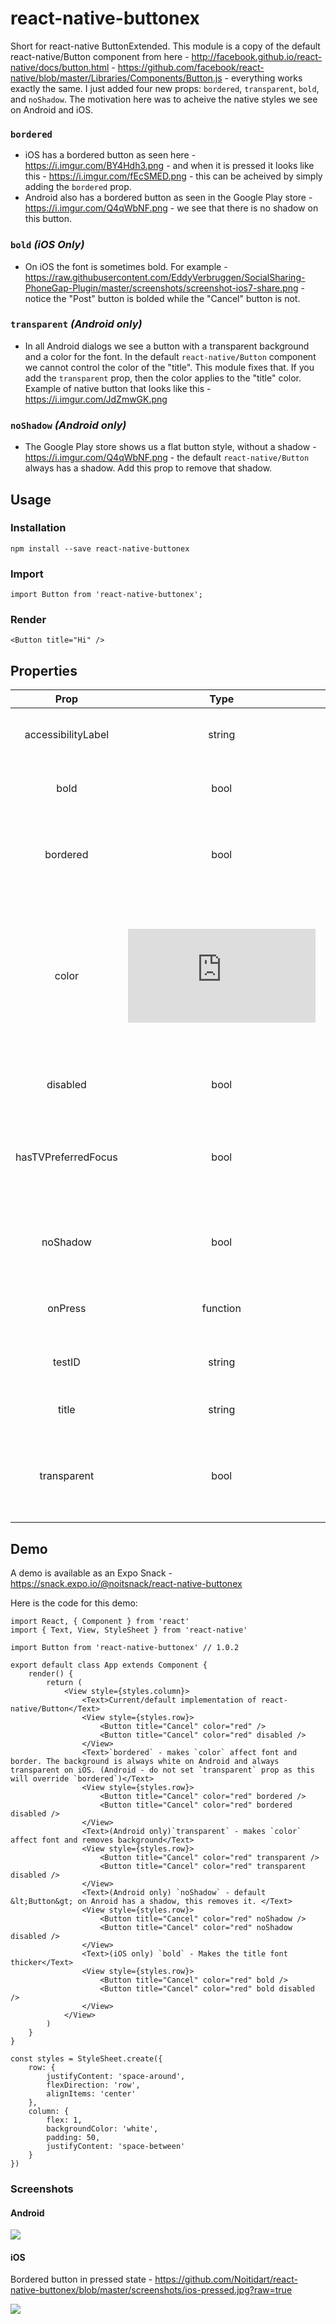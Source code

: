 # react-native-buttonex
Short for react-native ButtonExtended. This module is a copy of the default react-native/Button component from here - http://facebook.github.io/react-native/docs/button.html - https://github.com/facebook/react-native/blob/master/Libraries/Components/Button.js - everything works exactly the same. I just added four new props: `bordered`, `transparent`, `bold`, and `noShadow`. The motivation here was to acheive the native styles we see on Android and iOS.

### `bordered`

* iOS has a bordered button as seen here - https://i.imgur.com/BY4Hdh3.png - and when it is pressed it looks like this - https://i.imgur.com/fEcSMED.png - this can be acheived by simply adding the `bordered` prop.
* Android also has a bordered button as seen in the Google Play store - https://i.imgur.com/Q4qWbNF.png - we see that there is no shadow on this button.

### `bold` *(iOS Only)*

* On iOS the font is sometimes bold. For example - https://raw.githubusercontent.com/EddyVerbruggen/SocialSharing-PhoneGap-Plugin/master/screenshots/screenshot-ios7-share.png - notice the "Post" button is bolded while the "Cancel" button is not.

### `transparent` *(Android only)*

* In all Android dialogs we see a button with a transparent background and a color for the font. In the default `react-native/Button` component we cannot control the color of the "title". This module fixes that. If you add the `transparent` prop, then the color applies to the "title" color. Example of native button that looks like this - https://i.imgur.com/JdZmwGK.png

### `noShadow` *(Android only)*

* The Google Play store shows us a flat button style, without a shadow - https://i.imgur.com/Q4qWbNF.png - the default `react-native/Button` always has a shadow. Add this prop to remove that shadow.

## Usage

### Installation

    npm install --save react-native-buttonex

### Import

    import Button from 'react-native-buttonex';

### Render

    <Button title="Hi" />

## Properties

|         Prop        |                                Type                               | Default | Required | Description                                                                                                                                                            |
|:-------------------:|:-----------------------------------------------------------------:|:-------:|----------|------------------------------------------------------------------------------------------------------------------------------------------------------------------------|
| accessibilityLabel  | string                                                            |         |          | Text to display for blindness accessibility features.                                                                                                                  |
| bold                | bool                                                              |         |          | *(iOS only)* Makes the font weight heavier.                                                                                                                            |
| bordered            | bool                                                              |         |          | Makes the button of a border. Makes `color` prop affect font and border color.                                                                                         |
| color               | ![color](http://facebook.github.io/react-native/docs/colors.html) |         |          | Color of the text (iOS), or background color of the button (Android). If `bordered` then color of text and border. If `transparent` (Android only) then color of text. |
| disabled            | bool                                                              |         |          | If true, disable all interactions for this component.                                                                                                                  |
| hasTVPreferredFocus | bool                                                              |         |          | *(Apple TV only)* TV preferred focus (see documentation for the View component).                                                                                       |
| noShadow            | bool                                                              |         |          | *(Android only)* Removes the shadow which is there by default on Android.                                                                                              |
| onPress             | function                                                          |         | Yes      | Handler to be called when the user taps the button.                                                                                                                    |
| testID              | string                                                            |         |          | Used to locate this view in end-to-end tests.                                                                                                                          |
| title               | string                                                            |         | Yes      | Text to display inside the button.                                                                                                                                     |
| transparent         | bool                                                              |         |          | *(Android only)* Makes the button have no background. Makes `color` prop affect font color.                                                                            |

## Demo
A demo is available as an Expo Snack - https://snack.expo.io/@noitsnack/react-native-buttonex

Here is the code for this demo:

```
import React, { Component } from 'react'
import { Text, View, StyleSheet } from 'react-native'

import Button from 'react-native-buttonex' // 1.0.2

export default class App extends Component {
    render() {
        return (
            <View style={styles.column}>
                <Text>Current/default implementation of react-native/Button</Text>
                <View style={styles.row}>
                    <Button title="Cancel" color="red" />
                    <Button title="Cancel" color="red" disabled />
                </View>
                <Text>`bordered` - makes `color` affect font and border. The background is always white on Android and always transparent on iOS. (Android - do not set `transparent` prop as this will override `bordered`)</Text>
                <View style={styles.row}>
                    <Button title="Cancel" color="red" bordered />
                    <Button title="Cancel" color="red" bordered disabled />
                </View>
                <Text>(Android only)`transparent` - makes `color` affect font and removes background</Text>
                <View style={styles.row}>
                    <Button title="Cancel" color="red" transparent />
                    <Button title="Cancel" color="red" transparent disabled />
                </View>
                <Text>(Android only) `noShadow` - default &lt;Button&gt; on Anroid has a shadow, this removes it. </Text>
                <View style={styles.row}>
                    <Button title="Cancel" color="red" noShadow />
                    <Button title="Cancel" color="red" noShadow disabled />
                </View>
                <Text>(iOS only) `bold` - Makes the title font thicker</Text>
                <View style={styles.row}>
                    <Button title="Cancel" color="red" bold />
                    <Button title="Cancel" color="red" bold disabled />
                </View>
            </View>
        )
    }
}

const styles = StyleSheet.create({
    row: {
        justifyContent: 'space-around',
        flexDirection: 'row',
        alignItems: 'center'
    },
    column: {
        flex: 1,
        backgroundColor: 'white',
        padding: 50,
        justifyContent: 'space-between'
    }
})
```

### Screenshots

#### Android

![](https://github.com/Noitidart/react-native-buttonex/blob/master/screenshots/android.png?raw=true)

#### iOS

Bordered button in pressed state - https://github.com/Noitidart/react-native-buttonex/blob/master/screenshots/ios-pressed.jpg?raw=true

![](https://github.com/Noitidart/react-native-buttonex/blob/master/screenshots/ios.jpg?raw=true)
